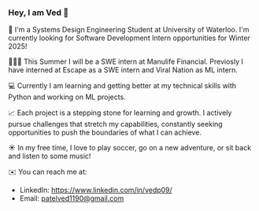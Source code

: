 ### Hey, I am Ved 👋

👋 I'm a Systems Design Engineering Student at University of Waterloo. I'm currently looking for Software Development Intern opportunities for Winter 2025!

👨🏽‍💻 This Summer I will be a SWE intern at Manulife Financial. Previosly I have interned at Escape as a SWE intern and Viral Nation as ML intern.

💻 Currently I am learning and getting better at my technical skills with Python and working on ML projects.

📈 Each project is a stepping stone for learning and growth. I actively pursue challenges that stretch my capabilities, constantly seeking opportunities to push the boundaries of what I can achieve.

☀️ In my free time, I love to play soccer, go on a new adventure, or sit back and listen to some music!

✉️ You can reach me at: 
  - LinkedIn: https://www.linkedin.com/in/vedp09/
  - Email: patelved1190@gmail.com

